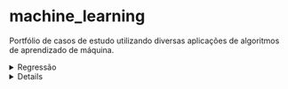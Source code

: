 # machine_learning
Portfólio de casos de estudo utilizando diversas aplicações de algoritmos de aprendizado de máquina.

<details>
  ##<summary>Regressão</summary>
  <p>

**Aumento do gasto anual dos clientes através do uso através da análise dos coeficientes.**<br/>
**Regressão Linear**<br/>
[analise_gasto_anual_cliente.ipynb](analise_gasto_anual_cliente.ipynb)

**Aumento de lucro e redução no tempo de entrega de uma pizzaria através da análise dos coeficientes.**<br/>
**Regressão Linear**<br/>
[analise_pizzaria.ipynb](analise_pizzaria.ipynb)

**Predição da quantidade de curtidas de páginas do Facebook e análise das correlações.**<br/>
**Regressão Linear**<br/>
[analise_metricas_facebook.ipynb](analise_metricas_facebook.ipynb)

</details>

<details>
  ##<summaryClassificação</summary>
  <p>

**Predição em casos de obesidade.**<br/>
**Árvore de decisão, Oversampling (SMOTE)**<br/>
[analise_obesidade.ipynb](analise_obesidade.ipynb)

</details>